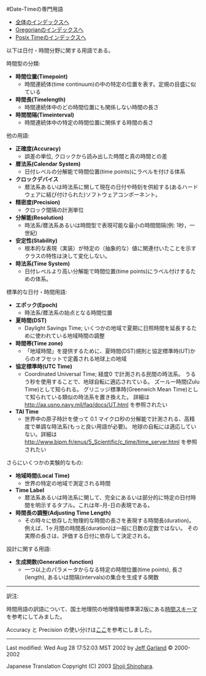 #Date-Timeの専門用語

- [全体のインデックスへ](../date_time.md)
- [Gregorianのインデックスへ](./gregorian.md)
- [Posix Timeのインデックスへ](./posix_time.md)

以下は日付・時間分野に関する用語である。


時間型の分類:

- **時間位置(Timepoint)**
	- 時間連続体(time continuum)の中の特定の位置を表す。定規の目盛に似ている
- **時間長(Timelength)**
	- 時間連続体中のどの時間位置にも関係しない時間の長さ
- **時間間隔(Timeinterval)**
	- 時間連続体中の特定の時間位置に関係する時間の長さ


他の用語:

- **正確度(Accuracy)**
	- 誤差の単位, クロックから読み出した時間と真の時間との差
- **暦法系(Calendar System)**
	- 日付レベルの分解能で時間位置(time points)にラベルを付ける体系
- **クロックデバイス**
	- 暦法系あるいは時法系に関して現在の日付や時刻を供給する(あるハードウェアに結び付けられた)ソフトウェアコンポーネント。
- **精密度(Precision)**
	- クロック間隔の計測単位
- **分解能(Resolution)**
	- 時法系/暦法系あるいは時間型で表現可能な最小の時間間隔(例: 1秒，一世紀)
- **安定性(Stability)**
	- 根本的な表現（実装）が特定の（抽象的な）値に関連付いたことを示すクラスの特性は決して変化しない。
- **時法系(Time System)**
	- 日付レベルより高い分解能で時間位置(time points)にラベル付けするための体系。


標準的な日付・時間用語:

- **エポック(Epoch)**
	- 時法系/暦法系の始点となる時間位置
- **夏時間(DST)**
	- Daylight Savings Time; いくつかの地域で夏期に日照時間を延長するために使われている地域時間の調整
- **時間帯(Time zone)**
	- 「地域時間」を提供するために、夏時間(DST)規則と協定標準時(UT)からのオフセットで定義される地球上の地域
- **協定標準時(UTC Time)**
	- Coordinated Universal Time; 経度0 で計測される民間の時法系。 うるう秒を使用することで、地球自転に適応されている。 ズールー時間(Zulu Time)として知られる。 グリニッジ標準時(Greenwich Mean Time)として知られている類似の時法系を置き換えた。 詳細は <http://aa.usno.navy.mil/faq/docs/UT.html> を参照されたい
- **TAI Time**
	- 世界中の原子時計を使って 0.1 マイクロ秒の分解能で計測される、高精度で単調な時法系(もっと良い用語が必要)。 地球の自転には適応していない。詳細は <http://www.bipm.fr/enus/5_Scientific/c_time/time_server.html> を参照されたい


さらにいくつかの実験的なもの:

- **地域時間(Local Time)**
	- 世界の特定の地域で測定される時間
- **Time Label**
	- 暦法系あるいは時法系に関して、完全にあるいは部分的に特定の日付時間を明示するタプル。これは年-月-日の表現である。
- **時間長の調整(Adjusting Time Length)**
	- その時々に依存した物理的な時間の長さを表現する時間長(duration)。 例えば、1ヶ月間の時間長(duration)は一般に日数の定数ではない。 その実際の長さは、評価する日付に依存して決定される。


設計に関する用語:

- **生成関数(Generation function)**
	- 一つ以上のパラメータからなる特定の時間位置(time points), 長さ(length), あるいは間隔(intervals)の集合を生成する関数


***
訳注: 

時間用語の訳語について、国土地理院の地理情報標準第2版にある[時間スキーマ](http://www.gsi.go.jp/GIS/stdind/stdindpdf/jsgi02.pdf)を参考にしてみました。

Accuracy と Precision の使い分けは[ここ](http://www.mathworks.com/access/helpdesk/jhelp/toolbox/daq/c1_int15.shtml)を参考にしました。


***
Last modified: Wed Aug 28 17:52:03 MST 2002 by [Jeff Garland](jeff@crystalclearsoftware.com) © 2000-2002 

Japanese Translation Copyright (C) 2003 [Shoji Shinohara](sshino@cppll.jp).


